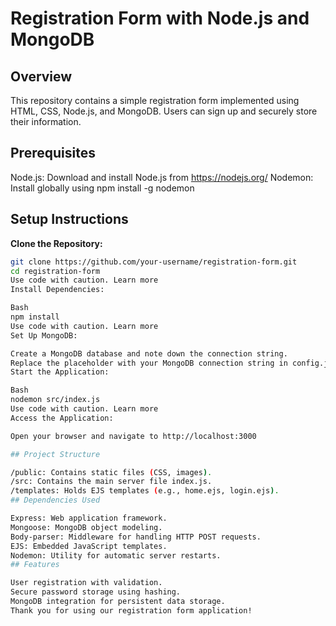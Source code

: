 
# Registration Form with Node.js and MongoDB

## Overview

This repository contains a simple registration form implemented using HTML, CSS, Node.js, and MongoDB. Users can sign up and securely store their information.

## Prerequisites

Node.js: Download and install Node.js from https://nodejs.org/
Nodemon: Install globally using npm install -g nodemon
## Setup Instructions

**Clone the Repository:**
   ```bash
   git clone https://github.com/your-username/registration-form.git
   cd registration-form
Use code with caution. Learn more
Install Dependencies:

Bash
npm install
Use code with caution. Learn more
Set Up MongoDB:

Create a MongoDB database and note down the connection string.
Replace the placeholder with your MongoDB connection string in config.js.
Start the Application:

Bash
nodemon src/index.js
Use code with caution. Learn more
Access the Application:

Open your browser and navigate to http://localhost:3000

## Project Structure

/public: Contains static files (CSS, images).
/src: Contains the main server file index.js.
/templates: Holds EJS templates (e.g., home.ejs, login.ejs).
## Dependencies Used

Express: Web application framework.
Mongoose: MongoDB object modeling.
Body-parser: Middleware for handling HTTP POST requests.
EJS: Embedded JavaScript templates.
Nodemon: Utility for automatic server restarts.
## Features

User registration with validation.
Secure password storage using hashing.
MongoDB integration for persistent data storage.
Thank you for using our registration form application!
